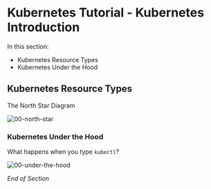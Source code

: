 # Kubernetes Tutorial - Kubernetes Introduction



In this section:
* Kubernetes Resource Types
* Kubernetes Under the Hood

## Kubernetes Resource Types

The North Star Diagram

![00-north-star](https://user-images.githubusercontent.com/18049790/139566099-c561e1e6-ce62-431f-bb14-f7ea2d4aea3e.jpg)

### Kubernetes Under the Hood

What happens when you type `kubectl`?

![00-under-the-hood](https://user-images.githubusercontent.com/18049790/139566103-01770dbf-63ae-4f40-98f6-f9ffd752ce4e.jpg)

_End of Section_

